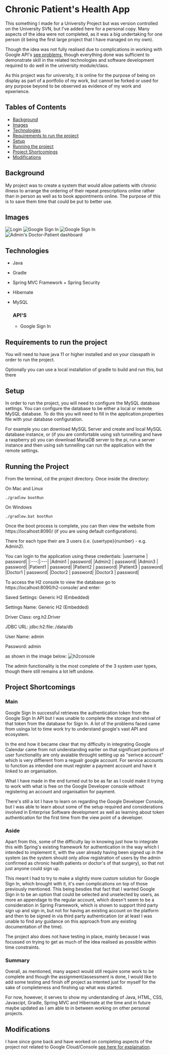 # Chronic Patient's Health App
This something I made for a University Project but was version controlled on the University SVN, but I've added here for a personal copy. Many aspects of the idea were not completed, as it was a big undertaking for one person (it being the first large project that I have managed on my own). 

Though the idea was not fully realised due to complications in working with Google API's [see problems](#project-shortcomings), though everything done was sufficient to demonstrate skill in the related technologies and software development required to do well in the university module/class.

As this project was for university, it is online for the purpose of being on display as part of a portfolio of my work, but cannot be forked or used for any purpose beyond to be observed as evidence of my work and epxerience.

## Tables of Contents
* [Background](#background)
* [Images](#images)
* [Technologies](#technologies)
* [Requirements to run the project](#requirements-to-run-the-project)
* [Setup](#setup)
* [Running the project](#running-the-project)
* [Project Shortcomings](#shortcomings)
* [Modifications](#modifications)

## Background
My project was to create a system that would allow patients with chronic illness to arrange the ordering of their repeat prescriptions online rather than in person as well as to book appointments online. The purpose of this is to save them time that could be put to better use.

## Images
![Login](./images/Login.png)
![Google Sign In](./images/GSignIn1.png)
![Google Sign In](./images/GSignIn4.png)
![Admin's Doctor-Patient dashboard](./images/image034.png)


## Technologies
- Java 
- Gradle
- Spring MVC Framework + Spring Security
- Hibernate
- MySQL

    ### API'S
    - Google Sign In

## Requirements to run the project
You will need to have java 11 or higher installed and on your classpath in order to run the project.

Optionally you can use a local installation of gradle to build and run this, but there


## Setup
In order to run the project, you will need to configure the MySQL database settings. You can configure the database to be either a local or remote MySQL database. To do this you will need to fill in the application.properties file with your database configuration.

For example you can download MySQL Server and create and local MySQL database instance, or (if you are comfortable using ssh tunnelling and have a raspberry pi) you can download MariaDB server to the pi, run a server instance and then using ssh tunnelling can run the application with the remote settings.

## Running the Project
From the terminal, cd the project directory. Once inside the directory: 

On Mac and Linux
```
./gradlew bootRun
```

On Windows
```
./gradlew.bat bootRun
```

Once the boot process is complete, you can then view the website from https://localhost:8090/ (if you are using default configurations). 

There for each type their are 3 users (i.e. {usertype}{number} - e.g. Admin2).

You can login to the application using these credentials:
|username | password|
|:---:|:---|
|Admin1  | password|
|Admin2  | password|
|Admin3  | password|
|Patient1 | password|
|Patient2 | password|
|Patient3 | password|
|Doctor1 | password|
|Doctor2 | password|
|Doctor3 | password|
 

To access the H2 console to view the database go to https://localhost:8090/h2-console/ and enter:

Saved Settings: Generic H2 (Embedded)

Settings Name: Generic H2 (Embedded)

Driver Class: org.h2.Driver

JDBC URL: jdbc:h2:file:./data/db

User Name: admin

Password: admin

as shown in the image below:
![h2console](./images/h2console.png)

The admin functionality is the most complete of the 3 system user types, though there still remains a lot left undone.

## Project Shortcomings
 ### Main
Google Sign In successful retrieves the authentication token from the Google Sign In API but I was unable to complete the storage and retrival of that token from the database for Sign In. A lot of the problems faced came from usinga lot to time work try to understand google's vast API and ecosystem. 

In the end how it became clear that my difficulty in integrating Google Calendar came from not understanding earlier on that significant portions of user functionality are only avaiable throught setting up as "serivce account" which is very diffierent from a regualr google account. For service accounts to function as intended one must register a payment account and have it linked to an organisation.

What I have made in the end turned out to be as far as I could make it trying to work with what is free on the Google Developer console without registering an account and organisation for payment.

There's still a lot I have to learn on regarding the Google Developer Console, but I was able to learn about some of the setup required and considerations involved in Enterprise Software development as well as learning about token authentication for the first time from the view point of a developer. 

### Aside
Apart from this, some of the difficulty lay in knowing just how to integrate this with Spring's existing framework for authentication in the way which I intended to implement it, with the user already having been signed up in the system (as the system should only allow registration of users by the admin confirmed as chronic health patients or doctor's of that surgery), so that not just anyone could sign up. 

This meant I had to try to make a slightly more custom solution for Google Sign In, which brought with it, it's own complications on top of those previously mentioned. This being besdies that fact that I wanted Google Sign in to be an option that could be selected and unselected by users, as more an appendage to the regular account, which doesn't seem to be a consideration in Spring Framework, which is shown to support third party sign up and sign in, but not for having an existing account on the platform and then to be signed in via third party authentication (or at least I was unable to find any guidance on this approach from any existing documentation of the time).

The project also does not have testing in place, mainly because I was focussed on trying to get as much of the idea realised as possible within time constraints.

### Summary
Overall, as mentioned, many aspect would still require some work to be complete and though the assignment/assessment is done, I would like to add some testing and finish off project as intented just for myself for the sake of completeness and finshing up what was started.

For now, however, it serves to show my understanding of Java, HTML, CSS, Javascipt, Gradle, Spring MVC and Hibernate at the time and in future maybe updated as I am able to in between working on other personal projects.

## Modifications

I have since gone back and have worked on completing aspects of the project not related to Google Cloud/Console [see here for explaination](#main).